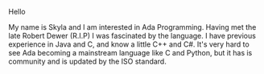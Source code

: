 Hello

My name is Skyla and I am interested in Ada Programming. Having met the late Robert Dewer (R.I.P) I was fascinated by the language.
I have previous experience in Java and C, and know a little C++ and C#. It's very hard to see Ada becoming a mainstream language like
C and Python, but it has is community and is updated by the ISO standard. 
<!---
AdaByronKing/AdaByronKing is a ✨ special ✨ repository because its `README.md` (this file) appears on your GitHub profile.
You can click the Preview link to take a look at your changes.
--->
